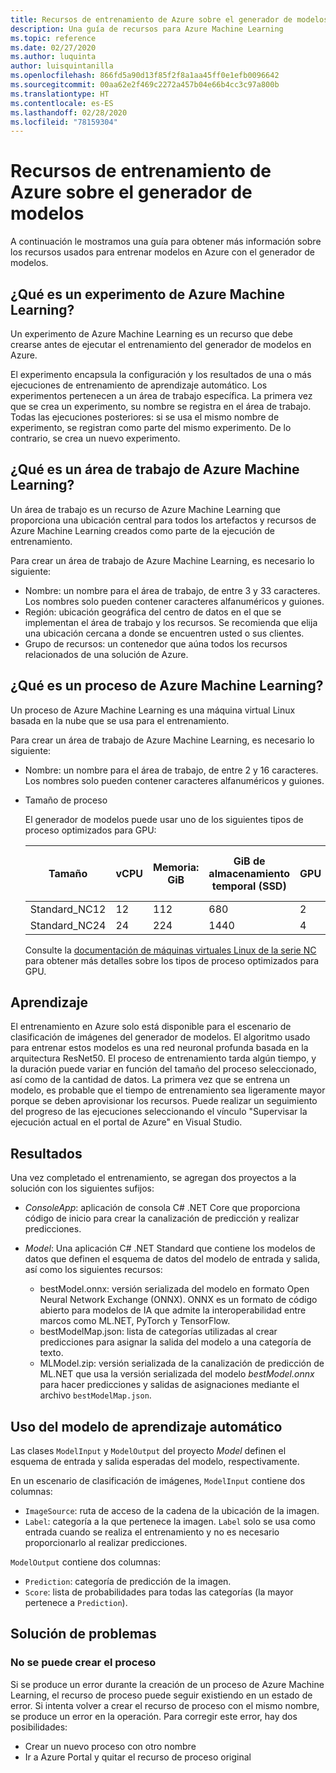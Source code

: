 ```yaml
---
title: Recursos de entrenamiento de Azure sobre el generador de modelos
description: Una guía de recursos para Azure Machine Learning
ms.topic: reference
ms.date: 02/27/2020
ms.author: luquinta
author: luisquintanilla
ms.openlocfilehash: 866fd5a90d13f85f2f8a1aa45ff0e1efb0096642
ms.sourcegitcommit: 00aa62e2f469c2272a457b04e66b4cc3c97a800b
ms.translationtype: HT
ms.contentlocale: es-ES
ms.lasthandoff: 02/28/2020
ms.locfileid: "78159304"
---
```

# <a name="model-builder-azure-training-resources"></a>Recursos de entrenamiento de Azure sobre el generador de modelos

A continuación le mostramos una guía para obtener más información sobre los recursos usados para entrenar modelos en Azure con el generador de modelos.

## <a name="what-is-an-azure-machine-learning-experiment"></a>¿Qué es un experimento de Azure Machine Learning?

Un experimento de Azure Machine Learning es un recurso que debe crearse antes de ejecutar el entrenamiento del generador de modelos en Azure.

El experimento encapsula la configuración y los resultados de una o más ejecuciones de entrenamiento de aprendizaje automático. Los experimentos pertenecen a un área de trabajo específica. La primera vez que se crea un experimento, su nombre se registra en el área de trabajo. Todas las ejecuciones posteriores: si se usa el mismo nombre de experimento, se registran como parte del mismo experimento. De lo contrario, se crea un nuevo experimento.

## <a name="what-is-an-azure-machine-learning-workspace"></a>¿Qué es un área de trabajo de Azure Machine Learning?

Un área de trabajo es un recurso de Azure Machine Learning que proporciona una ubicación central para todos los artefactos y recursos de Azure Machine Learning creados como parte de la ejecución de entrenamiento.

Para crear un área de trabajo de Azure Machine Learning, es necesario lo siguiente:

- Nombre: un nombre para el área de trabajo, de entre 3 y 33 caracteres. Los nombres solo pueden contener caracteres alfanuméricos y guiones. 
- Región: ubicación geográfica del centro de datos en el que se implementan el área de trabajo y los recursos. Se recomienda que elija una ubicación cercana a donde se encuentren usted o sus clientes.
- Grupo de recursos: un contenedor que aúna todos los recursos relacionados de una solución de Azure.

## <a name="what-is-an-azure-machine-learning-compute"></a>¿Qué es un proceso de Azure Machine Learning?

Un proceso de Azure Machine Learning es una máquina virtual Linux basada en la nube que se usa para el entrenamiento.

Para crear un área de trabajo de Azure Machine Learning, es necesario lo siguiente:

- Nombre: un nombre para el área de trabajo, de entre 2 y 16 caracteres. Los nombres solo pueden contener caracteres alfanuméricos y guiones.
- Tamaño de proceso

    El generador de modelos puede usar uno de los siguientes tipos de proceso optimizados para GPU:

    | Tamaño | vCPU | Memoria: GiB | GiB de almacenamiento temporal (SSD) | GPU | Memoria de GPU: GiB | Discos de datos máx. | Nº máx. NIC |
    |---|---|---|---|---|---|---|---|
    | Standard_NC12   | 12 | 112 | 680  | 2 | 24 | 48 | 2 |
    | Standard_NC24   | 24 | 224 | 1440 | 4 | 48 | 64 | 4 |

    Consulte la [documentación de máquinas virtuales Linux de la serie NC](https://docs.microsoft.com/azure/virtual-machines/nc-series?toc=/azure/virtual-machines/linux/toc.json&bc=/azure/virtual-machines/linux/breadcrumb/toc.json) para obtener más detalles sobre los tipos de proceso optimizados para GPU.

## <a name="training"></a>Aprendizaje

El entrenamiento en Azure solo está disponible para el escenario de clasificación de imágenes del generador de modelos. El algoritmo usado para entrenar estos modelos es una red neuronal profunda basada en la arquitectura ResNet50. El proceso de entrenamiento tarda algún tiempo, y la duración puede variar en función del tamaño del proceso seleccionado, así como de la cantidad de datos. La primera vez que se entrena un modelo, es probable que el tiempo de entrenamiento sea ligeramente mayor porque se deben aprovisionar los recursos. Puede realizar un seguimiento del progreso de las ejecuciones seleccionando el vínculo "Supervisar la ejecución actual en el portal de Azure" en Visual Studio.

## <a name="results"></a>Resultados

Una vez completado el entrenamiento, se agregan dos proyectos a la solución con los siguientes sufijos:

- *ConsoleApp*: aplicación de consola C# .NET Core que proporciona código de inicio para crear la canalización de predicción y realizar predicciones.
- *Model*: Una aplicación C# .NET Standard que contiene los modelos de datos que definen el esquema de datos del modelo de entrada y salida, así como los siguientes recursos:

  - bestModel.onnx: versión serializada del modelo en formato Open Neural Network Exchange (ONNX). ONNX es un formato de código abierto para modelos de IA que admite la interoperabilidad entre marcos como ML.NET, PyTorch y TensorFlow.
  - bestModelMap.json: lista de categorías utilizadas al crear predicciones para asignar la salida del modelo a una categoría de texto.
  - MLModel.zip: versión serializada de la canalización de predicción de ML.NET que usa la versión serializada del modelo *bestModel.onnx* para hacer predicciones y salidas de asignaciones mediante el archivo `bestModelMap.json`.

## <a name="use-the-machine-learning-model"></a>Uso del modelo de aprendizaje automático

Las clases `ModelInput` y `ModelOutput` del proyecto *Model* definen el esquema de entrada y salida esperadas del modelo, respectivamente.

En un escenario de clasificación de imágenes, `ModelInput` contiene dos columnas:

- `ImageSource`: ruta de acceso de la cadena de la ubicación de la imagen.
- `Label`: categoría a la que pertenece la imagen. `Label` solo se usa como entrada cuando se realiza el entrenamiento y no es necesario proporcionarlo al realizar predicciones.

`ModelOutput` contiene dos columnas:

- `Prediction`: categoría de predicción de la imagen.
- `Score`: lista de probabilidades para todas las categorías (la mayor pertenece a `Prediction`).

## <a name="troubleshooting"></a>Solución de problemas

### <a name="cannot-create-compute"></a>No se puede crear el proceso

Si se produce un error durante la creación de un proceso de Azure Machine Learning, el recurso de proceso puede seguir existiendo en un estado de error. Si intenta volver a crear el recurso de proceso con el mismo nombre, se produce un error en la operación. Para corregir este error, hay dos posibilidades:

- Crear un nuevo proceso con otro nombre
- Ir a Azure Portal y quitar el recurso de proceso original
